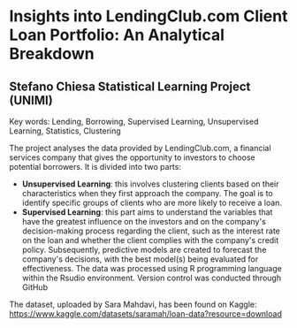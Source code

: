 # Insights into LendingClub.com Client Loan Portfolio: An Analytical Breakdown
## Stefano Chiesa Statistical Learning Project (UNIMI)
Key words: Lending, Borrowing, Supervised Learning, Unsupervised Learning, Statistics, Clustering

The project analyses the data provided by LendingClub.com, a financial services company that gives the opportunity to investors to choose potential borrowers. 
It is divided into two parts:
- **Unsupervised Learning**: this involves clustering clients based on their characteristics when they first approach the company. The goal is to identify specific groups of clients who are more likely to receive a loan.
- **Supervised Learning**: this part aims to understand the variables that have the greatest influence on the investors and on the company's decision-making process regarding the client, such as the interest rate on the loan and whether the client complies with the company's credit policy. Subsequently, predictive models are created to forecast the company's decisions, with the best model(s) being evaluated for effectiveness. The data was processed using R programming language within the Rsudio environment. Version control was conducted through GitHub

The dataset, uploaded by Sara Mahdavi, has been found on Kaggle: https://www.kaggle.com/datasets/saramah/loan-data?resource=download
